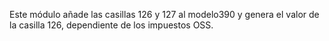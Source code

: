 Este módulo añade las casillas 126 y 127 al modelo390 y genera el valor
de la casilla 126, dependiente de los impuestos OSS.
